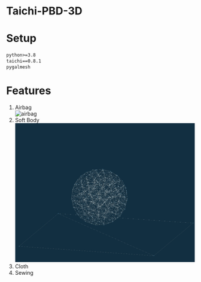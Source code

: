 # Taichi-PBD-3D
 
# Setup
```
python>=3.8
taichi==0.8.1
pygalmesh
```

# Features
1. Airbag\
![airbag](imgs/airbag.gif)
2. Soft Body
![softball](imgs/softball.png)
3. Cloth
4. Sewing
